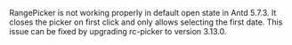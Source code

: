 RangePicker is not working properly in default open state in Antd 5.7.3. It closes the picker on first click and only allows selecting the first date. This issue can be fixed by upgrading rc-picker to version 3.13.0.
